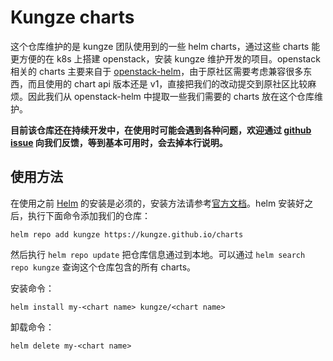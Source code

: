 # Kungze charts

这个仓库维护的是 kungze 团队使用到的一些 helm charts，通过这些 charts 能更方便的在 k8s 上搭建 openstack，安装 kungze 维护开发的项目。openstack 相关的 charts 主要来自于 [openstack-helm](https://opendev.org/openstack/openstack-helm)，由于原社区需要考虑兼容很多东西，而且使用的 chart api 版本还是 v1，直接把我们的改动提交到原社区比较麻烦。因此我们从 openstack-helm 中提取一些我们需要的 charts 放在这个仓库维护。

**目前该仓库还在持续开发中，在使用时可能会遇到各种问题，欢迎通过 [github issue](https://github.com/kungze/charts/issues) 向我们反馈，等到基本可用时，会去掉本行说明。**

## 使用方法

在使用之前 [Helm](https://helm.sh) 的安装是必须的，安装方法请参考[官方文档](https://helm.sh/zh/docs/)。helm 安装好之后，执行下面命令添加我们的仓库：

    helm repo add kungze https://kungze.github.io/charts

然后执行 `helm repo update` 把仓库信息通过到本地。可以通过 `helm search repo kungze` 查询这个仓库包含的所有 charts。

安装命令：

    helm install my-<chart name> kungze/<chart name>

卸载命令：

    helm delete my-<chart name>
